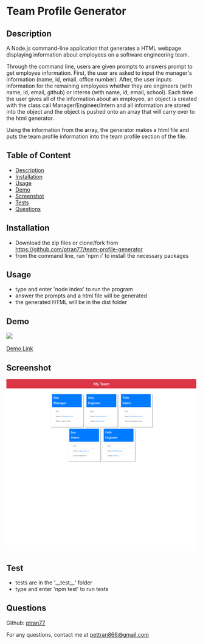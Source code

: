 # Team Profile Generator

## Description

A Node.js command-line application that generates a HTML webpage displaying information about employees on a software engineering team.

Through the command line, users are given prompts to answers prompt to get employee information. First, the user are asked to input the manager's information (name, id, email, office number). After, the user inputs information for the remaining employees whether they are engineers (with name, id, email, github) or interns (with name, id, email, school). Each time the user gives all of the information about an employee, an object is created with the class call Manager/Engineer/Intern and all information are stored into the object and the object is pushed onto an array that will carry over to the html generator.

Using the information from the array, the generator makes a html file and puts the team profile information into the team profile section of the file.

## Table of Content

- [Description](#description)
- [Installation](#installation)
- [Usage](#usage)
- [Demo](#demo)
- [Screenshot](#screenshot)
- [Tests](#test)
- [Questions](#questions)

## Installation

- Download the zip files or clone/fork from https://github.com/ptran77/team-profile-generator
- from the command line, run 'npm i' to install the necessary packages

## Usage

- type and enter 'node index' to run the program
- answer the prompts and a html file will be generated
- the generated HTML will be in the dist folder

## Demo

<img src='./assets/images/team-profile-generator-demo.gif' width=500 />

[Demo Link](https://drive.google.com/file/d/1qJ3cuyYHyTy4zdZ2Q3Fy8oml6oiJC9Yj/view?usp=sharing)

## Screenshot

<img src='./assets/images/team-profile-generator-screenshot.png' width=500 />

## Test

- tests are in the '\_\_test\_\_' folder
- type and enter 'npm test' to run tests

## Questions

Github: [ptran77](https://github.com/ptran77)

For any questions, contact me at pettran866@gmail.com
